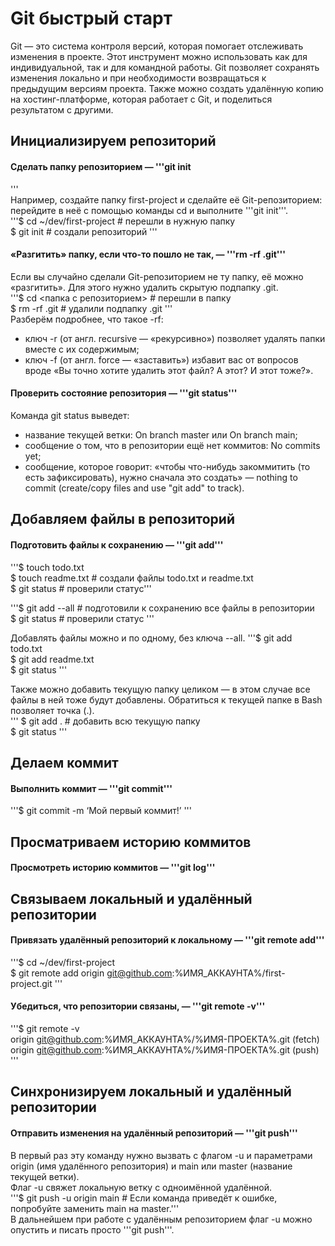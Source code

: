 # Git быстрый старт


Git — это система контроля версий, которая помогает отслеживать изменения в проекте. Этот инструмент можно использовать как для индивидуальной, так и для командной работы. Git позволяет сохранять изменения локально и при необходимости возвращаться к предыдущим версиям проекта. Также можно создать удалённую копию на хостинг-платформе, которая работает с Git, и поделиться результатом с другими.


## Инициализируем репозиторий
#### Сделать папку репозиторием — '''git init
'''  
Например, создайте папку first-project и сделайте её Git-репозиторием: перейдите в неё с помощью команды cd и выполните '''git init'''.  
'''$ cd ~/dev/first-project # перешли в нужную папку  
$ git init # создали репозиторий 
'''

#### «Разгитить» папку, если что-то пошло не так, — '''rm -rf .git'''  
Если вы случайно сделали Git-репозиторием не ту папку, её можно «разгитить». Для этого нужно удалить скрытую подпапку .git.  
'''$ cd <папка с репозиторием> # перешли в папку  
$ rm -rf .git # удалили подпапку .git 
'''  
Разберём подробнее, что такое -rf:  
* ключ -r (от англ. recursive — «рекурсивно») позволяет удалять папки вместе с их содержимым;  
* ключ -f (от англ. force — «заставить») избавит вас от вопросов вроде «Вы точно хотите удалить этот файл? А этот? И этот тоже?».  

#### Проверить состояние репозитория — '''git status'''  
Команда git status выведет:  
* название текущей ветки: On branch master или On branch main;  
* сообщение о том, что в репозитории ещё нет коммитов: No commits yet;  
* сообщение, которое говорит: «чтобы что-нибудь закоммитить (то есть зафиксировать), нужно сначала это создать» — nothing to commit (create/copy files and use "git add" to track).  


## Добавляем файлы в репозиторий
#### Подготовить файлы к сохранению — '''git add'''  

'''$ touch todo.txt  
$ touch readme.txt # создали файлы todo.txt и readme.txt  
$ git status # проверили статус'''  

'''$ git add --all # подготовили к сохранению все файлы в репозитории  
$ git status # проверили статус ''' 

Добавлять файлы можно и по одному, без ключа --all.
'''$ git add todo.txt  
$ git add readme.txt  
$ git status '''  

Также можно добавить текущую папку целиком — в этом случае все файлы в ней тоже будут добавлены. Обратиться к текущей папке в Bash позволяет точка (.).  
''' $ git add . # добавить всю текущую папку  
$ git status '''  


## Делаем коммит
#### Выполнить коммит — '''git commit'''  
'''$ git commit -m ‘Мой первый коммит!’ '''  


## Просматриваем историю коммитов
#### Просмотреть историю коммитов — '''git log'''  


## Связываем локальный и удалённый репозитории
#### Привязать удалённый репозиторий к локальному — '''git remote add'''  
'''$ cd ~/dev/first-project  
$ git remote add origin git@github.com:%ИМЯ_АККАУНТА%/first-project.git '''  

#### Убедиться, что репозитории связаны, — '''git remote -v'''  
'''$ git remote -v  
origin    git@github.com:%ИМЯ_АККАУНТА%/%ИМЯ-ПРОЕКТА%.git (fetch)  
origin    git@github.com:%ИМЯ_АККАУНТА%/%ИМЯ-ПРОЕКТА%.git (push) '''  


## Синхронизируем локальный и удалённый репозитории  
#### Отправить изменения на удалённый репозиторий — '''git push'''  
В первый раз эту команду нужно вызвать с флагом -u и параметрами origin (имя удалённого репозитория) и main или master (название текущей ветки).   
Флаг -u свяжет локальную ветку с одноимённой удалённой.  
'''$ git push -u origin main # Если команда приведёт к ошибке, попробуйте заменить main на master.'''  
В дальнейшем при работе с удалённым репозиторием флаг -u можно опустить и писать просто '''git push'''.
  
						